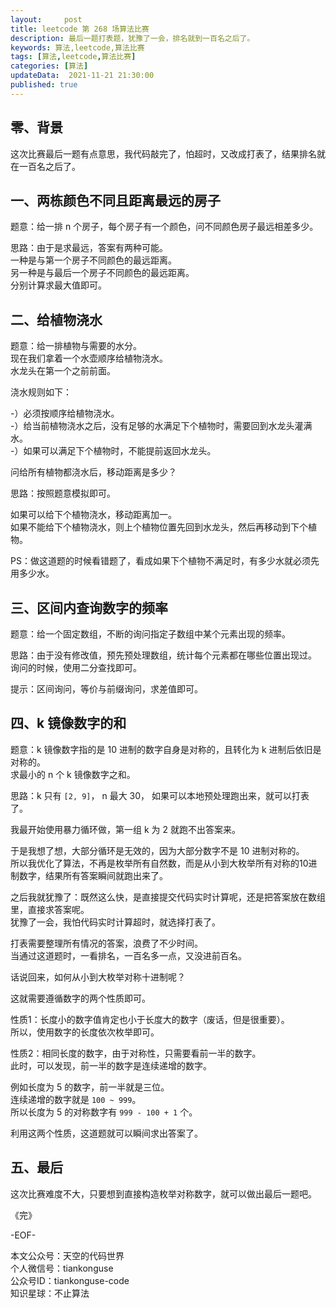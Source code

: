 ```yaml
---   
layout:     post  
title: leetcode 第 268 场算法比赛  
description: 最后一题打表题，犹豫了一会，排名就到一百名之后了。       
keywords: 算法,leetcode,算法比赛  
tags: [算法,leetcode,算法比赛]    
categories: [算法]  
updateData:  2021-11-21 21:30:00  
published: true  
---  
```



## 零、背景  


这次比赛最后一题有点意思，我代码敲完了，怕超时，又改成打表了，结果排名就在一百名之后了。  


## 一、两栋颜色不同且距离最远的房子  


题意：给一排 n 个房子，每个房子有一个颜色，问不同颜色房子最远相差多少。  


思路：由于是求最远，答案有两种可能。  
一种是与第一个房子不同颜色的最远距离。  
另一种是与最后一个房子不同颜色的最远距离。  
分别计算求最大值即可。  


## 二、给植物浇水  


题意：给一排植物与需要的水分。  
现在我们拿着一个水壶顺序给植物浇水。  
水龙头在第一个之前前面。  


浇水规则如下：  

-）必须按顺序给植物浇水。  
-）给当前植物浇水之后，没有足够的水满足下个植物时，需要回到水龙头灌满水。  
-）如果可以满足下个植物时，不能提前返回水龙头。  


问给所有植物都浇水后，移动距离是多少？  


思路：按照题意模拟即可。  


如果可以给下个植物浇水，移动距离加一。  
如果不能给下个植物浇水，则上个植物位置先回到水龙头，然后再移动到下个植物。  


PS：做这道题的时候看错题了，看成如果下个植物不满足时，有多少水就必须先用多少水。  



## 三、区间内查询数字的频率  


题意：给一个固定数组，不断的询问指定子数组中某个元素出现的频率。  


思路：由于没有修改值，预先预处理数组，统计每个元素都在哪些位置出现过。  
询问的时候，使用二分查找即可。  


提示：区间询问，等价与前缀询问，求差值即可。  


## 四、k 镜像数字的和  


题意：k 镜像数字指的是 10 进制的数字自身是对称的，且转化为 k 进制后依旧是对称的。  
求最小的 n 个 k 镜像数字之和。  


思路：k 只有 `[2, 9]`， n 最大 30， 如果可以本地预处理跑出来，就可以打表了。  


我最开始使用暴力循环做，第一组 k 为 2 就跑不出答案来。  


于是我想了想，大部分循环是无效的，因为大部分数字不是 10 进制对称的。  
所以我优化了算法，不再是枚举所有自然数，而是从小到大枚举所有对称的10进制数字，结果所有答案瞬间就跑出来了。  


之后我就犹豫了：既然这么快，是直接提交代码实时计算呢，还是把答案放在数组里，直接求答案呢。  
犹豫了一会，我怕代码实时计算超时，就选择打表了。  


打表需要整理所有情况的答案，浪费了不少时间。  
当通过这道题时，一看排名，一百名多一点，又没进前百名。  



话说回来，如何从小到大枚举对称十进制呢？  


这就需要遵循数字的两个性质即可。  


性质1：长度小的数字值肯定也小于长度大的数字（废话，但是很重要）。  
所以，使用数字的长度依次枚举即可。  


性质2：相同长度的数字，由于对称性，只需要看前一半的数字。  
此时，可以发现，前一半的数字是连续递增的数字。  


例如长度为 5 的数字，前一半就是三位。  
连续递增的数字就是 `100 ~ 999`。  
所以长度为 5 的对称数字有 `999 - 100 + 1` 个。  


利用这两个性质，这道题就可以瞬间求出答案了。  


## 五、最后  


这次比赛难度不大，只要想到直接构造枚举对称数字，就可以做出最后一题吧。  


《完》  


-EOF-  



本文公众号：天空的代码世界  
个人微信号：tiankonguse  
公众号ID：tiankonguse-code  
知识星球：不止算法  

